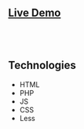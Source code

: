 <h2><a href="http://xdesign.webd.pl/projekt1/index.php">Live Demo</a></h2>
<br>
<br>

## Technologies
<ul>
<li>HTML</li>
<li>PHP</li>
<li>JS</li>
<li>CSS</li>
<li>Less</li>
</ul>

